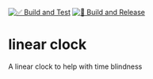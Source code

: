 [![✅ Build and Test](https://github.com/Halceyon/linear-clock/actions/workflows/build-and-test.yml/badge.svg)](https://github.com/Halceyon/linear-clock/actions/workflows/build-and-test.yml) [![🚀 Build and Release](https://github.com/Halceyon/linear-clock/actions/workflows/build-and-release.yml/badge.svg)](https://github.com/Halceyon/linear-clock/actions/workflows/build-and-release.yml)

# linear clock

A linear clock to help with time blindness

